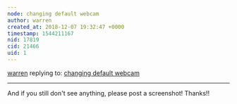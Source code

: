 ```yaml
---
node: changing default webcam 
author: warren
created_at: 2018-12-07 19:32:47 +0000
timestamp: 1544211167
nid: 17819
cid: 21466
uid: 1
---
```




[warren](../profile/warren) replying to: [changing default webcam ](../notes/julietalemus/12-06-2018/changing-default-webcam)

----
And if you still don't see anything, please post a screenshot! Thanks!!